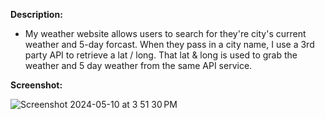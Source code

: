 **Description:**

- My weather website allows users to search for they're city's current weather and 5-day forcast. When they pass in a city name, I use a 3rd party API to retrieve a lat / long. That lat & long is used to grab the weather and 5 day weather from the same API service. 


**Screenshot:**

![Screenshot 2024-05-10 at 3 51 30 PM](https://github.com/bmist41/Weather-M6/assets/107978143/b657f606-879a-4c77-bdbb-c647fa9c20fc)
